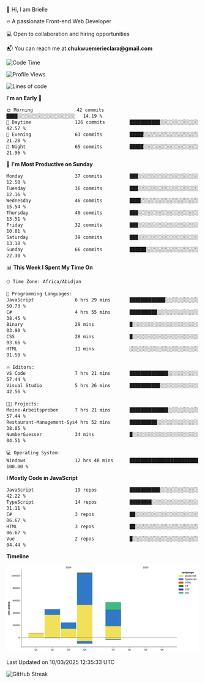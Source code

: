 <div align="left">
  <p>👋 Hi, I am Brielle</p>
  <p>🔥 A passionate Front-end Web Developer</p>
  <p>💻 Open to collaboration and hiring opportunities</p>
  <p>📬 You can reach me at <strong>chukwuemerieclara@gmail.com</strong></p>
</div>


 
 <!--START_SECTION:waka-->
![Code Time](http://img.shields.io/badge/Code%20Time-516%20hrs%2048%20mins-blue)

![Profile Views](http://img.shields.io/badge/Profile%20Views-0-blue)

![Lines of code](https://img.shields.io/badge/From%20Hello%20World%20I%27ve%20Written-238.8%20thousand%20lines%20of%20code-blue)

**I'm an Early 🐤** 

```text
🌞 Morning                42 commits          ████░░░░░░░░░░░░░░░░░░░░░   14.19 % 
🌆 Daytime                126 commits         ███████████░░░░░░░░░░░░░░   42.57 % 
🌃 Evening                63 commits          █████░░░░░░░░░░░░░░░░░░░░   21.28 % 
🌙 Night                  65 commits          █████░░░░░░░░░░░░░░░░░░░░   21.96 % 
```
📅 **I'm Most Productive on Sunday** 

```text
Monday                   37 commits          ███░░░░░░░░░░░░░░░░░░░░░░   12.50 % 
Tuesday                  36 commits          ███░░░░░░░░░░░░░░░░░░░░░░   12.16 % 
Wednesday                46 commits          ████░░░░░░░░░░░░░░░░░░░░░   15.54 % 
Thursday                 40 commits          ███░░░░░░░░░░░░░░░░░░░░░░   13.51 % 
Friday                   32 commits          ███░░░░░░░░░░░░░░░░░░░░░░   10.81 % 
Saturday                 39 commits          ███░░░░░░░░░░░░░░░░░░░░░░   13.18 % 
Sunday                   66 commits          ██████░░░░░░░░░░░░░░░░░░░   22.30 % 
```


📊 **This Week I Spent My Time On** 

```text
🕑︎ Time Zone: Africa/Abidjan

💬 Programming Languages: 
JavaScript               6 hrs 29 mins       █████████████░░░░░░░░░░░░   50.73 % 
C#                       4 hrs 55 mins       ██████████░░░░░░░░░░░░░░░   38.45 % 
Binary                   29 mins             █░░░░░░░░░░░░░░░░░░░░░░░░   03.90 % 
CSS                      28 mins             █░░░░░░░░░░░░░░░░░░░░░░░░   03.66 % 
HTML                     11 mins             ░░░░░░░░░░░░░░░░░░░░░░░░░   01.50 % 

🔥 Editors: 
VS Code                  7 hrs 21 mins       ██████████████░░░░░░░░░░░   57.44 % 
Visual Studio            5 hrs 26 mins       ███████████░░░░░░░░░░░░░░   42.56 % 

🐱‍💻 Projects: 
Meine-Arbeitsproben      7 hrs 21 mins       ██████████████░░░░░░░░░░░   57.44 % 
Restaurant-Management-Sys4 hrs 52 mins       ██████████░░░░░░░░░░░░░░░   38.05 % 
NumberGuesser            34 mins             █░░░░░░░░░░░░░░░░░░░░░░░░   04.51 % 

💻 Operating System: 
Windows                  12 hrs 48 mins      █████████████████████████   100.00 % 
```

**I Mostly Code in JavaScript** 

```text
JavaScript               19 repos            ███████████░░░░░░░░░░░░░░   42.22 % 
TypeScript               14 repos            ████████░░░░░░░░░░░░░░░░░   31.11 % 
C#                       3 repos             ██░░░░░░░░░░░░░░░░░░░░░░░   06.67 % 
HTML                     3 repos             ██░░░░░░░░░░░░░░░░░░░░░░░   06.67 % 
Vue                      2 repos             █░░░░░░░░░░░░░░░░░░░░░░░░   04.44 % 
```



**Timeline**

![Lines of Code chart](https://raw.githubusercontent.com/Brielle28/Brielle28/main/assets/bar_graph.png)


 Last Updated on 10/03/2025 12:35:33 UTC
<!--END_SECTION:waka-->

![GitHub Streak](https://github-readme-streak-stats.herokuapp.com/?user=Brielle28)



